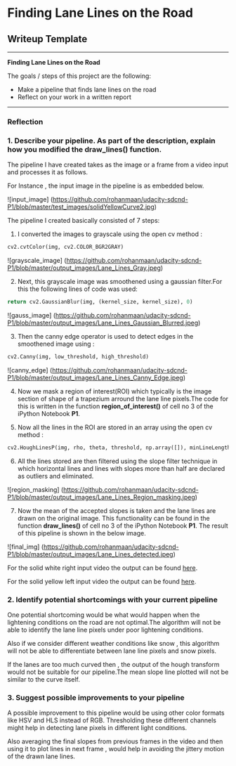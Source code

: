 # **Finding Lane Lines on the Road** 

## Writeup Template


---

**Finding Lane Lines on the Road**

The goals / steps of this project are the following:
- Make a pipeline that finds lane lines on the road
- Reflect on your work in a written report


---

### Reflection

### 1. Describe your pipeline. As part of the description, explain how you modified the draw_lines() function.
The pipeline I have created takes as the image or a frame from a video input and processes it as follows.

For Instance , the input image in the pipeline is as embedded below.

![input_image] (https://github.com/rohanmaan/udacity-sdcnd-P1/blob/master/test_images/solidYellowCurve2.jpg)

The pipeline I created basically consisted of 7 steps:

1. I converted the images to grayscale using the open cv method :
```python
cv2.cvtColor(img, cv2.COLOR_BGR2GRAY)
```
![grayscale_image] (https://github.com/rohanmaan/udacity-sdcnd-P1/blob/master/output_images/Lane_Lines_Gray.jpeg)

2. Next, this grayscale image was smoothened using a gaussian filter.For this the following lines of code was used:
```python
return cv2.GaussianBlur(img, (kernel_size, kernel_size), 0)
```

![gauss_image] (https://github.com/rohanmaan/udacity-sdcnd-P1/blob/master/output_images/Lane_Lines_Gaussian_Blurred.jpeg)

3. Then the canny edge operator is used to detect edges in the smoothened image using :
```python
cv2.Canny(img, low_threshold, high_threshold)
```

![canny_edge] (https://github.com/rohanmaan/udacity-sdcnd-P1/blob/master/output_images/Lane_Lines_Canny_Edge.jpeg)

4. Now we mask a region of interest(ROI) which typically is the image section of shape of a trapezium arround the lane line pixels.The code for this is written in the function **region_of_interest()** of cell no 3 of the iPython Notebook **P1**.

5. Now all the lines in the ROI are stored in an array using the open cv method :
```python
cv2.HoughLinesP(img, rho, theta, threshold, np.array([]), minLineLength=min_line_len, maxLineGap=max_line_gap)
```

6. All the lines stored are then filtered using the slope filter technique in which horizontal lines and lines with slopes more than half are declared as outliers and eliminated. 

![region_masking] (https://github.com/rohanmaan/udacity-sdcnd-P1/blob/master/output_images/Lane_Lines_Region_masking.jpeg)

7. Now the mean of the accepted slopes is taken and the lane lines are drawn on the original image. This functionality can be found in the function **draw_lines()** of cell no 3 of the iPython Notebook **P1**. The result of this pipeline is  shown in the below image.

![final_img] (https://github.com/rohanmaan/udacity-sdcnd-P1/blob/master/output_images/Lane_Lines_detected.jpeg)

For the solid white right input video the output can be found [here](https://www.youtube.com/watch?v=vM7e6WpV9aQ).

For the solid yellow left input video the output can be found [here](https://www.youtube.com/watch?v=aLPrjcId7l0).



### 2. Identify potential shortcomings with your current pipeline


One potential shortcoming would be what would happen when the lightening conditions on the road are not optimal.The algorithm will not be able to identify the lane line pixels under poor lightening conditions.

Also if we consider different weather conditions like snow , this algorithm will not be able to differentiate between lane line pixels and snow pixels.

If the lanes are too much curved then , the output of the hough transform would not be suitable for our pipeline.The mean slope line plotted will not be similar to the curve itself.



### 3. Suggest possible improvements to your pipeline

A possible improvement to this pipeline would be using other color formats like HSV and HLS instead of RGB. Thresholding these different channels might help in detecting lane pixels in different light conditions.

Also averaging the final slopes from previous frames in the video and then using it to plot lines in next frame , would help in avoiding the jittery motion of the drawn lane lines.


